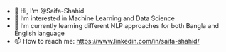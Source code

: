 - 👋 Hi, I’m @Saifa-Shahid
- 👀 I’m interested in Machine Learning and Data Science
- 🌱 I’m currently learning different NLP approaches for both Bangla and English language
- 📫 How to reach me: https://www.linkedin.com/in/saifa-shahid/ 

<!---
Saifa-Shahid/Saifa-Shahid is a ✨ special ✨ repository because its `README.md` (this file) appears on your GitHub profile.
You can click the Preview link to take a look at your changes.
--->
